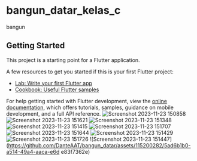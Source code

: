 # bangun_datar_kelas_c

bangun

## Getting Started

This project is a starting point for a Flutter application.

A few resources to get you started if this is your first Flutter project:

- [Lab: Write your first Flutter app](https://docs.flutter.dev/get-started/codelab)
- [Cookbook: Useful Flutter samples](https://docs.flutter.dev/cookbook)

For help getting started with Flutter development, view the
[online documentation](https://docs.flutter.dev/), which offers tutorials,
samples, guidance on mobile development, and a full API reference.
![Screenshot 2023-11-23 150858](https://github.com/DanteAAT/bangun_datar/assets/115200282/dcb09ca9-543e-4e47-bed6-f91924a9dcf2)
![Screenshot 2023-11-23 151621](https://github.com/DanteAAT/bangun_datar/assets/115200282/f26081e1-2d3a-4d2e-bd67-071330189885)
![Screenshot 2023-11-23 151348](https://github.com/DanteAAT/bangun_datar/assets/115200282/8f6788b0-9655-420e-9854-78fd24e8ad46)
![Screenshot 2023-11-23 151415](https://github.com/DanteAAT/bangun_datar/assets/115200282/4129844d-882c-4e73-b243-1417ff58547a)
![Screenshot 2023-11-23 151707](https://github.com/DanteAAT/bangun_datar/assets/115200282/2b52eacc-9a52-4c7d-987d-f56b2f661177)
![Screenshot 2023-11-23 151644](https://github.com/DanteAAT/bangun_datar/assets/115200282/b6b27ecd-01af-4c40-b08b-361ae8322c62)
![Screenshot 2023-11-23 151429](https://github.com/DanteAAT/bangun_datar/assets/115200282/09a59169-5429-4db6-860e-b21a95e2b1a0)
![Screenshot 2023-11-23 151726](https://github.com/DanteAAT/bangun_datar/assets/115200282/cff7d011-4705-4ec7-979a-5c66e064397e)
![Screenshot 2023-11-23 151447](https://github.com/DanteAAT/bangun_datar/assets/115200282/5ad6b1b0-a514-49a4-aaca-e6d  e83f7362e)
